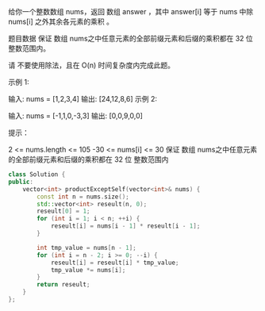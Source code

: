 给你一个整数数组 nums，返回 数组 answer ，其中 answer[i] 等于 nums 中除 nums[i] 之外其余各元素的乘积 。

题目数据 保证 数组 nums之中任意元素的全部前缀元素和后缀的乘积都在  32 位 整数范围内。

请 不要使用除法，且在 O(n) 时间复杂度内完成此题。

 

示例 1:

输入: nums = [1,2,3,4]
输出: [24,12,8,6]
示例 2:

输入: nums = [-1,1,0,-3,3]
输出: [0,0,9,0,0]
 

提示：

2 <= nums.length <= 105
-30 <= nums[i] <= 30
保证 数组 nums之中任意元素的全部前缀元素和后缀的乘积都在  32 位 整数范围内

``` cpp
class Solution {
public:
    vector<int> productExceptSelf(vector<int>& nums) {
        const int n = nums.size();
        std::vector<int> reseult(n, 0);
        reseult[0] = 1;
        for (int i = 1; i < n; ++i) {
            reseult[i] = nums[i - 1] * reseult[i - 1];
        }

        int tmp_value = nums[n - 1];
        for (int i = n - 2; i >= 0; --i) {
            reseult[i] = reseult[i] * tmp_value;
            tmp_value *= nums[i];
        }
        return reseult;
    }
};

```
